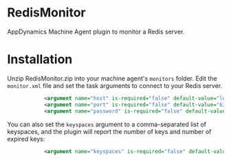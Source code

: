 RedisMonitor
============

AppDynamics Machine Agent plugin to monitor a Redis server.

# Installation

Unzip RedisMonitor.zip into your machine agent's `monitors` folder. Edit the `monitor.xml` file and set the
task arguments to connect to your Redis server. 

``` xml
            <argument name="host" is-required="false" default-value="localhost" />
            <argument name="port" is-required="false" default-value="6379" />
            <argument name="password" is-required="false" default-value="" />
```

You can also set the `keyspaces` argument to a comma-separated list of keyspaces, and the plugin will report the
number of keys and number of expired keys:

``` xml
            <argument name="keyspaces" is-required="false" default-value="db0,db1" />
```
